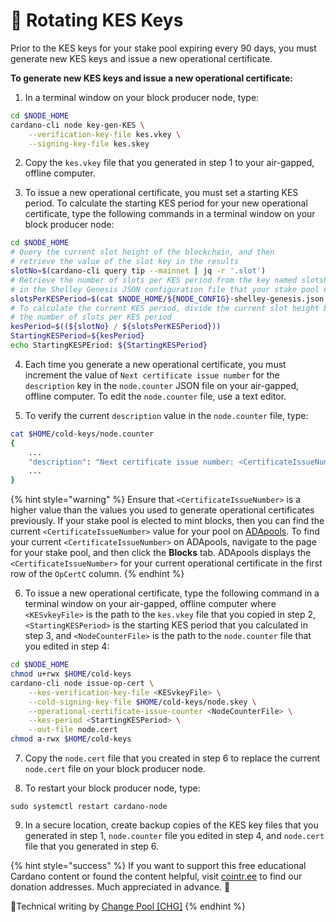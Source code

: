 # :robot: Rotating KES Keys

Prior to the KES keys for your stake pool expiring every 90 days, you must generate new KES keys and issue a new operational certificate.

**To generate new KES keys and issue a new operational certificate:**

1. In a terminal window on your block producer node, type:
```bash
cd $NODE_HOME
cardano-cli node key-gen-KES \
    --verification-key-file kes.vkey \
    --signing-key-file kes.skey
```

2. Copy the `kes.vkey` file that you generated in step 1 to your air-gapped, offline computer.

3. To issue a new operational certificate, you must set a starting KES period. To calculate the starting KES period for your new operational certificate, type the following commands in a terminal window on your block producer node:
```bash
cd $NODE_HOME
# Query the current slot height of the blockchain, and then
# retrieve the value of the slot key in the results
slotNo=$(cardano-cli query tip --mainnet | jq -r '.slot')
# Retrieve the number of slots per KES period from the key named slotsPerKESPeriod 
# in the Shelley Genesis JSON configuration file that your stake pool uses
slotsPerKESPeriod=$(cat $NODE_HOME/${NODE_CONFIG}-shelley-genesis.json | jq -r '.slotsPerKESPeriod')
# To calculate the current KES period, divide the current slot height by
# the number of slots per KES period
kesPeriod=$((${slotNo} / ${slotsPerKESPeriod}))
StartingKESPeriod=${kesPeriod}
echo StartingKESPEriod: ${StartingKESPeriod}
```

4. Each time you generate a new operational certificate, you must increment the value of `Next certificate issue number` for the `description` key in the `node.counter` JSON file on your air-gapped, offline computer. To edit the `node.counter` file, use a text editor.

5. To verify the current `description` value in the `node.counter` file, type:
```bash
cat $HOME/cold-keys/node.counter
{
    ...
    "description": "Next certificate issue number: <CertificateIssueNumber>",
    ...
}
```  
{% hint style="warning" %}
Ensure that `<CertificateIssueNumber>` is a higher value than the values you used to generate operational certificates previously. If your stake pool is elected to mint blocks, then you can find the current `<CertificateIssueNumber>` value for your pool on [ADApools](https://adapools.org). To find your current `<CertificateIssueNumber>` on ADApools, navigate to the page for your stake pool, and then click the **Blocks** tab. ADApools displays the `<CertificateIssueNumber>` for your current operational certificate in the first row of the `OpCertC` column.
{% endhint %}

6. To issue a new operational certificate, type the following command in a terminal window on your air-gapped, offline computer where `<KESvkeyFile>` is the path to the `kes.vkey` file that you copied in step 2, `<StartingKESPeriod>` is the starting KES period that you calculated in step 3, and `<NodeCounterFile>` is the path to the `node.counter` file that you edited in step 4:
```bash
cd $NODE_HOME
chmod u+rwx $HOME/cold-keys
cardano-cli node issue-op-cert \
    --kes-verification-key-file <KESvkeyFile> \
    --cold-signing-key-file $HOME/cold-keys/node.skey \
    --operational-certificate-issue-counter <NodeCounterFile> \
    --kes-period <StartingKESPeriod> \
    --out-file node.cert
chmod a-rwx $HOME/cold-keys
```

7. Copy the `node.cert` file that you created in step 6 to replace the current `node.cert` file on your block producer node.

8. To restart your block producer node, type:
```
sudo systemctl restart cardano-node
```

9. In a secure location, create backup copies of the KES key files that you generated in step 1, `node.counter` file you edited in step 4, and `node.cert` file that you generated in step 6.

{% hint style="success" %}
If you want to support this free educational Cardano content or found the content helpful, visit [cointr.ee](https://cointr.ee/coincashew) to find our donation addresses. Much appreciated in advance. :pray:

:ledger:Technical writing by [Change Pool \[CHG\]](https://change.paradoxicalsphere.com)
{% endhint %}